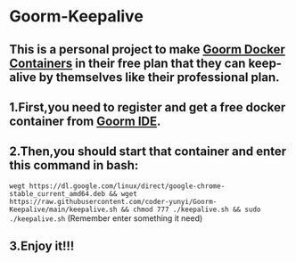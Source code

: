 # Goorm-Keepalive
## This is a personal project to make [Goorm Docker Containers](https://ide.goorm.io/) in their free plan that they can keep-alive by themselves like their professional plan.

## 1.First,you need to register and get a free docker container from [Goorm IDE](https://ide.goorm.io/).
## 2.Then,you should start that container and enter this command in bash:
`wegt https://dl.google.com/linux/direct/google-chrome-stable_current_amd64.deb && wget https://raw.githubusercontent.com/coder-yunyi/Goorm-Keepalive/main/keepalive.sh && chmod 777 ./keepalive.sh && sudo ./keepalive.sh`
(Remember enter something it need)
## 3.Enjoy it!!!
